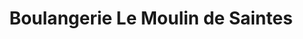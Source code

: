 ---
title: "Boulangerie Le Moulin de Saintes"
url: /saintes/boulangerie-le-moulin-de-saintes/
shop: Bäckerei
---